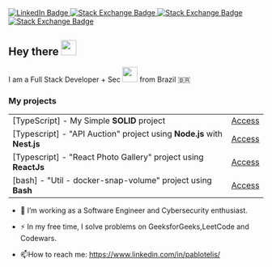 <div id="badges">
  <a target="_blank" href="https://www.linkedin.com/in/pablotelis/">
    <img src="https://img.shields.io/badge/LinkedIn-blue?style=for-the-badge&logo=linkedin&logoColor=white" alt="LinkedIn Badge"/>
  </a>
   <a target="_blank" href="https://stackexchange.com/users/6503539/teliz?tab=accounts">
    <img src="https://img.shields.io/badge/StackExchange-orange?style=for-the-badge&logo=stackexchange&logoColor=White" alt="Stack Exchange Badge"/>
  </a>
  <a target="_blank" href="https://leetcode.com/user4448wG/">
    <img src="https://img.shields.io/badge/LeetCode-e1e1e1?style=for-the-badge&logo=leetcode&logoColor=orange" alt="Stack Exchange Badge"/>
  </a>
    <a target="_blank" href="https://www.codewars.com/users/teliz/stats">
    <img src="https://img.shields.io/badge/codewars-B1361E?style=for-the-badge&logo=codewars&logoColor=white" alt="Stack Exchange Badge"/>
  </a>
</div>
<img src="https://komarev.com/ghpvc/?username=BillRizer&style=flat-square&color=blue" alt=""/>

<h2>
  Hey there
  <img src="https://media.giphy.com/media/hvRJCLFzcasrR4ia7z/giphy.gif" width="30px"/>
</h2>

I am a Full Stack Developer + Sec <img src="https://media.giphy.com/media/WUlplcMpOCEmTGBtBW/giphy.gif" width="30"> from Brazil 🇧🇷

<h3> My projects</h3>
<table>
  <tr>
    <td>[TypeScript] - My Simple <b>SOLID</b> project </td>
    <td><a target="_blank" href="https://github.com/BillRizer/solid-typescript-sharebutton">Access</a></td>
    </tr>
  <tr>
    <td>[Typescript] - "API Auction" project using <b>Node.js</b> with <b>Nest.js</b></td>
    <td><a target="_blank" href="https://github.com/BillRizer/auction-api">Access</a></td>
  </tr>
  <tr>
  <td>[Typescript] - "React Photo Gallery" project using <b>ReactJs</b></td>
    <td><a target="_blank" href="https://github.com/BillRizer/reactjs-photo-gallery">Access</a></td>
  </tr>
  <td>[bash] - "Util - docker-snap-volume" project using <b>Bash</b></td>
    <td><a target="_blank" href="https://github.com/BillRizer/docker-snap-volume">Access</a></td>
  </tr>
  </table>


- :telescope: I’m working as a Software Engineer and Cybersecurity enthusiast.

- :zap: In my free time, I solve problems on GeeksforGeeks,LeetCode and Codewars.

- :mailbox:How to reach me: https://www.linkedin.com/in/pablotelis/




